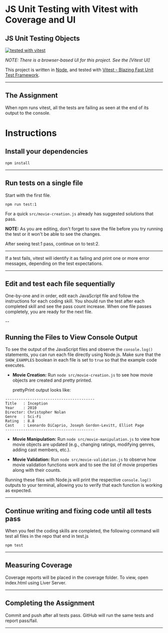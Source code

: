 # JS Unit Testing with Vitest with Coverage and UI

## JS Unit Testing Objects

[![tested with vitest](https://img.shields.io/badge/tested_with-vitest-99424f.svg)](https://vitest.dev/)

*NOTE: There is a browser-based UI for this project. See the [Vitest UI]*


This project is written in [Node](https://nodejs.org/en/), and tested with [Vitest - Blazing Fast Unit Test Framework](https://vitestjs.io/).

---

## The Assignment

When npm runs vitest, all the tests are failing as seen at the end of its output to the console.


# Instructions

## Install your dependencies

`npm install`

---

## Run tests on a single file

Start with the first file.

`npm run test:1`

For a quick `src/movie-creation.js` already has suggested solutions that pass.

**NOTE:** As you are editing, don't forget to save the file before you try running the test or it won't be able to see the changes.

After seeing test:1 pass, continue on to test:2.

---

If a test fails, vitest will identify it as failing and print one or more error messages, depending on the test expectations.

---

## Edit and test each file sequentially

One-by-one and in order, edit each JavaScript file and follow the instructions for each coding skill. You should run the test after each completed skill and see the pass count increase. When one file passes completely, you are ready for the next file.

--

## Running the Files to View Console Output

To see the output of the JavaScript files and observe the `console.log()` statements, you can run each file directly using Node.js. Make sure that the `SHOW_EXAMPLES` boolean in each file is set to `true` so that the example code executes.

- **Movie Creation:**
  Run `node src/movie-creation.js` to see how movie objects are created and pretty printed.

  prettyPrint output looks like:

```text
----------------------------------------
Title   : Inception
Year    : 2010
Director: Christopher Nolan
Genre   : Sci-Fi
Rating  : 8.8
Cast    : Leonardo DiCaprio, Joseph Gordon-Levitt, Elliot Page
----------------------------------------
```

- **Movie Manipulation:**
  Run `node src/movie-manipulation.js` to view how movie objects are updated (e.g., changing ratings, modifying genres, adding cast members, etc.).

- **Movie Validation:**
  Run `node src/movie-validation.js` to observe how movie validation functions work and to see the list of movie properties along with their counts.

Running these files with Node.js will print the respective `console.log()` outputs to your terminal, allowing you to verify that each function is working as expected.

---

## Continue writing and fixing code until all tests pass

When you feel the coding skills are completed, the following command will test all files in the repo that end in test.js

`npm test`

---

## Measuring Coverage

Coverage reports will be placed in the coverage folder. To view, open index.html using Liver Server.

---


## Completing the Assignment

Commit and push after all tests pass. GitHub will run the same tests and report pass/fail.

---
